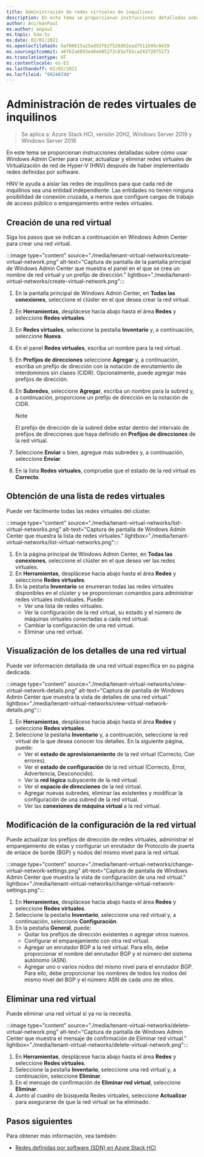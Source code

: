 ```yaml
---
title: Administración de redes virtuales de inquilinos
description: En este tema se proporcionan instrucciones detalladas sobre cómo usar Windows Admin Center para crear, actualizar y eliminar redes virtuales de Virtualización de red de Hyper-V (HNV) después de haber implementado redes definidas por software.
author: AnirbanPaul
ms.author: anpaul
ms.topic: how-to
ms.date: 02/01/2021
ms.openlocfilehash: 6af08615a25ed93f62f526d92ead7511699c8439
ms.sourcegitcommit: a6f62a6693e48eb05272c01efb5ca24372875173
ms.translationtype: HT
ms.contentlocale: es-ES
ms.lasthandoff: 02/02/2021
ms.locfileid: "99248748"
---
```

# <a name="manage-tenant-virtual-networks"></a>Administración de redes virtuales de inquilinos

>Se aplica a: Azure Stack HCI, versión 20H2, Windows Server 2019 y Windows Server 2016

En este tema se proporcionan instrucciones detalladas sobre cómo usar Windows Admin Center para crear, actualizar y eliminar redes virtuales de Virtualización de red de Hyper-V (HNV) después de haber implementado redes definidas por software.

HNV le ayuda a aislar las redes de inquilinos para que cada red de inquilinos sea una entidad independiente. Las entidades no tienen ninguna posibilidad de conexión cruzada, a menos que configure cargas de trabajo de acceso público o emparejamiento entre redes virtuales.

## <a name="create-a-virtual-network"></a>Creación de una red virtual
Siga los pasos que se indican a continuación en Windows Admin Center para crear una red virtual.

:::image type="content" source="./media/tenant-virtual-networks/create-virtual-network.png" alt-text="Captura de pantalla de la pantalla principal de Windows Admin Center que muestra el panel en el que se crea un nombre de red virtual y un prefijo de dirección." lightbox="./media/tenant-virtual-networks/create-virtual-network.png":::

1. En la pantalla principal de Windows Admin Center, en **Todas las conexiones**, seleccione el clúster en el que desea crear la red virtual.
1. En **Herramientas**, desplácese hacia abajo hasta el área **Redes** y seleccione **Redes virtuales**.
1. En **Redes virtuales**, seleccione la pestaña **Inventario** y, a continuación, seleccione **Nueva**.
1. En el panel **Redes virtuales**, escriba un nombre para la red virtual.
1. En **Prefijos de direcciones** seleccione **Agregar** y, a continuación, escriba un prefijo de dirección con la notación de enrutamiento de interdominios sin clases (CIDR). Opcionalmente, puede agregar más prefijos de dirección.
1. En **Subredes**, seleccione **Agregar**, escriba un nombre para la subred y, a continuación, proporcione un prefijo de dirección en la notación de CIDR.

   >[!NOTE]
   > El prefijo de dirección de la subred debe estar dentro del intervalo de prefijos de direcciones que haya definido en **Prefijos de direcciones** de la red virtual.

1. Seleccione **Enviar** o bien, agregue más subredes y, a continuación, seleccione **Enviar**.
1. En la lista **Redes virtuales**, compruebe que el estado de la red virtual es **Correcto**.

## <a name="get-a-list-of-virtual-networks"></a>Obtención de una lista de redes virtuales
Puede ver fácilmente todas las redes virtuales del clúster.

:::image type="content" source="./media/tenant-virtual-networks/list-virtual-networks.png" alt-text="Captura de pantalla de Windows Admin Center que muestra la lista de redes virtuales." lightbox="./media/tenant-virtual-networks/list-virtual-networks.png":::

1. En la página principal de Windows Admin Center, en **Todas las conexiones**, seleccione el clúster en el que desea ver las redes virtuales.
1. En **Herramientas**, desplácese hacia abajo hasta el área **Redes** y seleccione **Redes virtuales**.
1. En la pestaña **Inventario** se enumeran todas las redes virtuales disponibles en el clúster y se proporcionan comandos para administrar redes virtuales individuales. Puede:
    - Ver una lista de redes virtuales.
    - Ver la configuración de la red virtual, su estado y el número de máquinas virtuales conectadas a cada red virtual.
    - Cambiar la configuración de una red virtual.
    - Eliminar una red virtual.

## <a name="view-virtual-network-details"></a>Visualización de los detalles de una red virtual
Puede ver información detallada de una red virtual específica en su página dedicada.

:::image type="content" source="./media/tenant-virtual-networks/view-virtual-network-details.png" alt-text="Captura de pantalla de Windows Admin Center que muestra la vista de detalles de una red virtual." lightbox="./media/tenant-virtual-networks/view-virtual-network-details.png":::

1. En **Herramientas**, desplácese hacia abajo hasta el área **Redes** y seleccione **Redes virtuales**.
1. Seleccione la pestaña **Inventario** y, a continuación, seleccione la red virtual de la que desea conocer los detalles. En la siguiente página, puede:
    - Ver el **estado de aprovisionamiento** de la red virtual (Correcto, Con errores).
    - Ver el **estado de configuración** de la red virtual (Correcto, Error, Advertencia, Desconocido).
    - Ver la **red lógica** subyacente de la red virtual.
    - Ver el **espacio de direcciones** de la red virtual.
    - Agregar nuevas subredes, eliminar las existentes y modificar la configuración de una subred de la red virtual.
    - Ver las **conexiones de máquina virtual** a la red virtual.

## <a name="change-virtual-network-settings"></a>Modificación de la configuración de la red virtual
Puede actualizar los prefijos de dirección de redes virtuales, administrar el emparejamiento de estas y configurar un enrutador de Protocolo de puerta de enlace de borde (BGP) y nodos del mismo nivel para la red virtual.

:::image type="content" source="./media/tenant-virtual-networks/change-virtual-network-settings.png" alt-text="Captura de pantalla de Windows Admin Center que muestra la vista de configuración de una red virtual." lightbox="./media/tenant-virtual-networks/change-virtual-network-settings.png":::

1. En **Herramientas**, desplácese hacia abajo hasta el área **Redes** y seleccione **Redes virtuales**.
1. Seleccione la pestaña **Inventario**, seleccione una red virtual y, a continuación, seleccione **Configuración**.
1. En la pestaña **General**, puede:
    - Quitar los prefijos de dirección existentes o agregar otros nuevos.
    - Configurar el emparejamiento con otra red virtual.
    - Agregar un enrutador BGP a la red virtual. Para ello, debe proporcionar el nombre del enrutador BGP y el número del sistema autónomo (ASN).
    - Agregar uno o varios nodos del mismo nivel para el enrutador BGP. Para ello, debe proporcionar los nombres de todos los nodos del mismo nivel del BGP y el número ASN de cada uno de ellos.

## <a name="delete-a-virtual-network"></a>Eliminar una red virtual
Puede eliminar una red virtual si ya no la necesita.

:::image type="content" source="./media/tenant-virtual-networks/delete-virtual-network.png" alt-text="Captura de pantalla de Windows Admin Center que muestra el mensaje de confirmación de Eliminar red virtual." lightbox="./media/tenant-virtual-networks/delete-virtual-network.png":::

1. En **Herramientas**, desplácese hacia abajo hasta el área **Redes** y seleccione **Redes virtuales**.
1. Seleccione la pestaña **Inventario**, seleccione una red virtual y, a continuación, seleccione **Eliminar**.
1. En el mensaje de confirmación de **Eliminar red virtual**, seleccione **Eliminar**.
1. Junto al cuadro de búsqueda Redes virtuales, seleccione **Actualizar** para asegurarse de que la red virtual se ha eliminado.

## <a name="next-steps"></a>Pasos siguientes
Para obtener más información, vea también:
- [Redes definidas por software (SDN) en Azure Stack HCI](../concepts/software-defined-networking.md)
